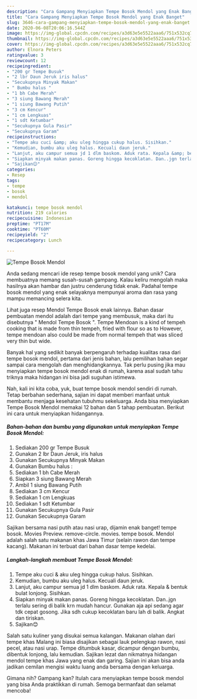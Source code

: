 ```yaml
---
description: "Cara Gampang Menyiapkan Tempe Bosok Mendol yang Enak Banget"
title: "Cara Gampang Menyiapkan Tempe Bosok Mendol yang Enak Banget"
slug: 3646-cara-gampang-menyiapkan-tempe-bosok-mendol-yang-enak-banget
date: 2020-06-08T20:06:16.544Z
image: https://img-global.cpcdn.com/recipes/a3d63e5e5522aaa6/751x532cq70/tempe-bosok-mendol-foto-resep-utama.jpg
thumbnail: https://img-global.cpcdn.com/recipes/a3d63e5e5522aaa6/751x532cq70/tempe-bosok-mendol-foto-resep-utama.jpg
cover: https://img-global.cpcdn.com/recipes/a3d63e5e5522aaa6/751x532cq70/tempe-bosok-mendol-foto-resep-utama.jpg
author: Elnora Peters
ratingvalue: 3
reviewcount: 12
recipeingredient:
- "200 gr Tempe Busuk"
- "2 lbr Daun Jeruk iris halus"
- "Secukupnya Minyak Makan"
- " Bumbu halus "
- "1 bh Cabe Merah"
- "3 siung Bawang Merah"
- "1 siung Bawang Putih"
- "3 cm Kencur"
- "1 cm Lengkuas"
- "1 sdt Ketumbar"
- "Secukupnya Gula Pasir"
- "Secukupnya Garam"
recipeinstructions:
- "Tempe aku cuci &amp; aku uleg hingga cukup halus. Sisihkan."
- "Kemudian, bumbu aku uleg halus. Kecuali daun jeruk."
- "Lanjut, aku campur semua jd 1 dlm baskom. Aduk rata. Kepala &amp; bentuk bulat lonjong. Sisihkan."
- "Siapkan minyak makan panas. Goreng hingga kecoklatan. Dan..jgn terlalu sering di balik krn mudah hancur. Gunakan aja api sedang agar tdk cepat gosong. Jika sdh cukup kecoklatan baru lah di balik. Angkat dan tiriskan."
- "Sajikan😊"
categories:
- Resep
tags:
- tempe
- bosok
- mendol

katakunci: tempe bosok mendol 
nutrition: 219 calories
recipecuisine: Indonesian
preptime: "PT17M"
cooktime: "PT60M"
recipeyield: "2"
recipecategory: Lunch

---
```



![Tempe Bosok Mendol](https://img-global.cpcdn.com/recipes/a3d63e5e5522aaa6/751x532cq70/tempe-bosok-mendol-foto-resep-utama.jpg)

Anda sedang mencari ide resep tempe bosok mendol yang unik? Cara membuatnya memang susah-susah gampang. Kalau keliru mengolah maka hasilnya akan hambar dan justru cenderung tidak enak. Padahal tempe bosok mendol yang enak selayaknya mempunyai aroma dan rasa yang mampu memancing selera kita.

Lihat juga resep Mendol Tempe Bosok enak lainnya. Bahan dasar pembuatan mendol adalah dari tempe yang membusuk, maka dari itu disebutnya &#34; Mendol Tempe Bosok &#34;. Tempe Mendoan is a kind of tempeh cooking that is made from thin tempeh, fried with flour so as to However, tempe mendoan also could be made from normal tempeh that was sliced very thin but wide.

Banyak hal yang sedikit banyak berpengaruh terhadap kualitas rasa dari tempe bosok mendol, pertama dari jenis bahan, lalu pemilihan bahan segar sampai cara mengolah dan menghidangkannya. Tak perlu pusing jika mau menyiapkan tempe bosok mendol enak di rumah, karena asal sudah tahu triknya maka hidangan ini bisa jadi suguhan istimewa.


Nah, kali ini kita coba, yuk, buat tempe bosok mendol sendiri di rumah. Tetap berbahan sederhana, sajian ini dapat memberi manfaat untuk membantu menjaga kesehatan tubuhmu sekeluarga. Anda bisa menyiapkan Tempe Bosok Mendol memakai 12 bahan dan 5 tahap pembuatan. Berikut ini cara untuk menyiapkan hidangannya.

<!--inarticleads1-->

##### Bahan-bahan dan bumbu yang digunakan untuk menyiapkan Tempe Bosok Mendol:

1. Sediakan 200 gr Tempe Busuk
1. Gunakan 2 lbr Daun Jeruk, iris halus
1. Gunakan Secukupnya Minyak Makan
1. Gunakan  Bumbu halus :
1. Sediakan 1 bh Cabe Merah
1. Siapkan 3 siung Bawang Merah
1. Ambil 1 siung Bawang Putih
1. Sediakan 3 cm Kencur
1. Sediakan 1 cm Lengkuas
1. Sediakan 1 sdt Ketumbar
1. Gunakan Secukupnya Gula Pasir
1. Gunakan Secukupnya Garam


Sajikan bersama nasi putih atau nasi urap, dijamin enak banget! tempe bosok. Movies Preview. remove-circle. movies. tempe bosok. Mendol adalah salah satu makanan khas Jawa Timur (selain rawon dan tempe kacang). Makanan ini terbuat dari bahan dasar tempe kedelai. 

<!--inarticleads2-->

##### Langkah-langkah membuat Tempe Bosok Mendol:

1. Tempe aku cuci &amp; aku uleg hingga cukup halus. Sisihkan.
1. Kemudian, bumbu aku uleg halus. Kecuali daun jeruk.
1. Lanjut, aku campur semua jd 1 dlm baskom. Aduk rata. Kepala &amp; bentuk bulat lonjong. Sisihkan.
1. Siapkan minyak makan panas. Goreng hingga kecoklatan. Dan..jgn terlalu sering di balik krn mudah hancur. Gunakan aja api sedang agar tdk cepat gosong. Jika sdh cukup kecoklatan baru lah di balik. Angkat dan tiriskan.
1. Sajikan😊


Salah satu kuliner yang disukai semua kalangan. Makanan olahan dari tempe khas Malang ini biasa disajikan sebagai lauk pelengkap rawon, nasi pecel, atau nasi urap. Tempe ditumbuk kasar, dicampur dengan bumbu, dibentuk lonjong, lalu kemudian. Sajikan lezat dan nikmatnya hidangan mendol tempe khas Jawa yang enak dan garing. Sajian ini akan bisa anda jadikan cemilan mengisi waktu luang anda bersama dengan keluarga. 

Gimana nih? Gampang kan? Itulah cara menyiapkan tempe bosok mendol yang bisa Anda praktikkan di rumah. Semoga bermanfaat dan selamat mencoba!
